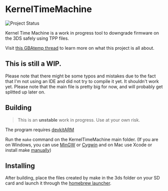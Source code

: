 # KernelTimeMachine
![Project Status](https://img.shields.io/badge/status-in%20progress-yellow.svg)

Kernel Time Machine is a work in progress tool to downgrade firmware on the 3DS safely using TPP files.

Visit [this GBAtemp thread](https://gbatemp.net/threads/clarification-thread-what-is-going-on.407074/) to learn more on what this project is all about.

## This is still a WIP.
Please note that there might be some typos and mistakes due to the fact that I'm not using an IDE and did not try to compile it yet. It shouldn't work yet. Please note that the main file is pretty big for now, and will probably get splitted up later on.

## Building
> This is an **unstable** work in progress.  Use at your own risk.

The program requires [devkitARM](http://devkitpro.org/)

Run the `make` command on the KernelTimeMachine main folder. (If you are on Windows, you can use [MinGW](http://www.mingw.org/) or [Cygwin](www.cygwin.com) and on Mac use Xcode or install make [manually](http://stackoverflow.com/questions/2556444/install-make-command-without-already-having-make-mac-os-10-5))

## Installing
After building, place the files created by make in the 3ds folder on your SD card and launch it through the [homebrew launcher](http://smealum.github.io/3ds/).
